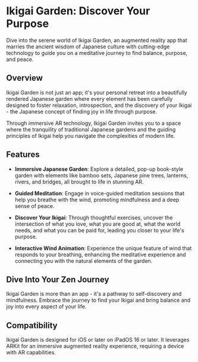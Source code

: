 # Ikigai Garden: Discover Your Purpose

Dive into the serene world of Ikigai Garden, an augmented reality app that marries the ancient wisdom of Japanese culture with cutting-edge technology to guide you on a meditative journey to find balance, purpose, and peace.

## Overview

Ikigai Garden is not just an app; it's your personal retreat into a beautifully rendered Japanese garden where every element has been carefully designed to foster relaxation, introspection, and the discovery of your Ikigai - the Japanese concept of finding joy in life through purpose.

Through immersive AR technology, Ikigai Garden invites you to a space where the tranquility of traditional Japanese gardens and the guiding principles of Ikigai help you navigate the complexities of modern life.

## Features

- **Immersive Japanese Garden**: Explore a detailed, pop-up book-style garden with elements like bamboo sets, Japanese pine trees, lanterns, rivers, and bridges, all brought to life in stunning AR.

- **Guided Meditation**: Engage in voice-guided meditation sessions that help you breathe with the wind, promoting mindfulness and a deep sense of peace.

- **Discover Your Ikigai**: Through thoughtful exercises, uncover the intersection of what you love, what you are good at, what the world needs, and what you can be paid for, leading you closer to your life's purpose.

- **Interactive Wind Animation**: Experience the unique feature of wind that responds to your breathing, enhancing the meditative experience and connecting you with the natural elements of the garden.

## Dive Into Your Zen Journey

Ikigai Garden is more than an app - it's a pathway to self-discovery and mindfulness. Embrace the journey to find your Ikigai and bring balance and joy into every aspect of your life.

## Compatibility

Ikigai Garden is designed for iOS or later on iPadOS 16 or later. It leverages ARKit for an immersive augmented reality experience, requiring a device with AR capabilities.
